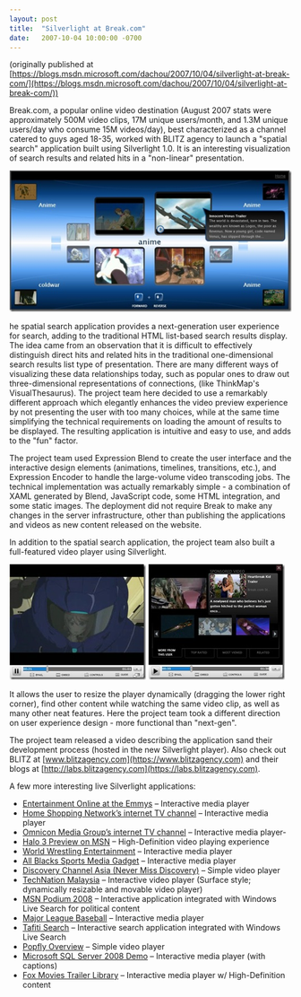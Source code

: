 ```yaml
---
layout: post
title:  "Silverlight at Break.com"
date:   2007-10-04 10:00:00 -0700
---
```

(originally published at [https://blogs.msdn.microsoft.com/dachou/2007/10/04/silverlight-at-break-com/](https://blogs.msdn.microsoft.com/dachou/2007/10/04/silverlight-at-break-com/))

Break.com, a popular online video destination (August 2007 stats were approximately 500M video clips, 17M unique users/month, and 1.3M unique users/day who consume 15M videos/day), best characterized as a channel catered to guys aged 18-35, worked with BLITZ agency to launch a "spatial search" application built using Silverlight 1.0. It is an interesting visualization of search results and related hits in a "non-linear" presentation.

![slide](/assets/20071004-SpatialSearch_thumb.jpg)

he spatial search application provides a next-generation user experience for search, adding to the traditional HTML list-based search results display. The idea came from an observation that it is difficult to effectively distinguish direct hits and related hits in the traditional one-dimensional search results list type of presentation. There are many different ways of visualizing these data relationships today, such as popular ones to draw out three-dimensional representations of connections, (like ThinkMap's VisualThesaurus). The project team here decided to use a remarkably different approach which elegantly enhances the video preview experience by not presenting the user with too many choices, while at the same time simplifying the technical requirements on loading the amount of results to be displayed. The resulting application is intuitive and easy to use, and adds to the "fun" factor.

The project team used Expression Blend to create the user interface and the interactive design elements (animations, timelines, transitions, etc.), and Expression Encoder to handle the large-volume video transcoding jobs. The technical implementation was actually remarkably simple - a combination of XAML generated by Blend, JavaScript code, some HTML integration, and some static images. The deployment did not require Break to make any changes in the server infrastructure, other than publishing the applications and videos as new content released on the website.

In addition to the spatial search application, the project team also built a full-featured video player using Silverlight.

![slide](/assets/20071004-Player_thumb.jpg) ![slide](/assets/20071004-Player2_thumb.jpg)

It allows the user to resize the player dynamically (dragging the lower right corner), find other content while watching the same video clip, as well as many other neat features. Here the project team took a different direction on user experience design - more functional than "next-gen".

The project team released a video describing the application sand their development process (hosted in the new Silverlight player). Also check out BLITZ at [www.blitzagency.com](https://www.blitzagency.com) and their blogs at [http://labs.blitzagency.com](https://labs.blitzagency.com).

A few more interesting live Silverlight applications:
- [Entertainment Online at the Emmys](http://origin.etonline.com/emmys/) – Interactive media player
- [Home Shopping Network’s internet TV channel](http://www.hsn.tv/) – Interactive media player
- [Omnicon Media Group’s internet TV channel](http://www.mediapreview.tv/) – Interactive media player- 
- [Halo 3 Preview on MSN](http://halo.msn.com/videosHD.aspx) – High-Definition video playing experience
- [World Wrestling Entertainment](http://www.wwe.com/inside/silverlight/launch/) – Interactive media player
- [All Blacks Sports Media Gadget](http://www.allblacks.com/gadget/default.htm) – Interactive media player
- [Discovery Channel Asia (Never Miss Discovery)](http://www.discoverychannelasia.com/nevermissdiscovery/) – Simple video player
- [TechNation Malaysia](http://www.technation.com.my/) – Interactive video player (Surface style; dynamically resizable and movable video player)
- [MSN Podium 2008](http://election.msn.com/podium08.aspx) – Interactive application integrated with Windows Live Search for political content
- [Major League Baseball](http://mlb.mlb.com/media/video.jsp) – Interactive media player
- [Tafiti Search](http://www.tafiti.com/) – Interactive search application integrated with Windows Live Search
- [Popfly Overview](http://www.popfly.ms/Overview/) – Simple video player
- [Microsoft SQL Server 2008 Demo](http://www.microsoft.com/sql/2008/overviewdemo/) – Interactive media player (with captions)
- [Fox Movies Trailer Library](http://silverlight.net/fox/) – Interactive media player w/ High-Definition content
